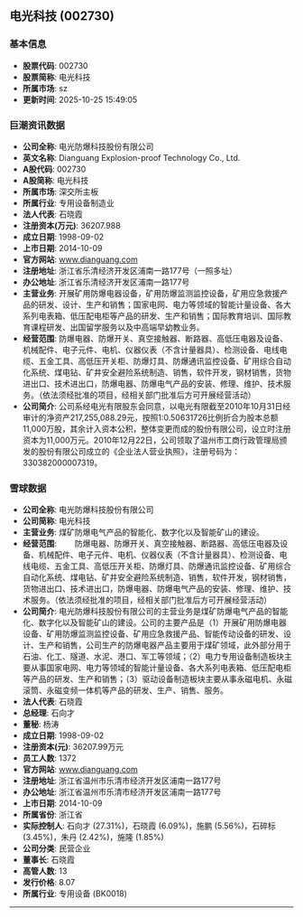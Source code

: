 ## 电光科技 (002730)

### 基本信息

- **股票代码**: 002730
- **股票简称**: 电光科技
- **所属市场**: sz
- **更新时间**: 2025-10-25 15:49:05

### 巨潮资讯数据

- **公司全称**: 电光防爆科技股份有限公司
- **英文名称**: Dianguang Explosion-proof Technology Co., Ltd.
- **A股代码**: 002730
- **A股简称**: 电光科技
- **所属市场**: 深交所主板
- **所属行业**: 专用设备制造业
- **法人代表**: 石晓霞
- **注册资本(万元)**: 36207.988
- **成立日期**: 1998-09-02
- **上市日期**: 2014-10-09
- **官方网站**: www.dianguang.com
- **注册地址**: 浙江省乐清经济开发区浦南一路177号（一照多址）
- **办公地址**: 浙江省乐清经济开发区浦南一路177号
- **主营业务**: 开展矿用防爆电器设备，矿用防爆监测监控设备，矿用应急救援产品的研发、设计、生产和销售；国家电网、电力等领域的智能计量设备、各大系列电表箱、低压配电柜等产品的研发、生产和销售；国际教育培训、国际教育课程研发、出国留学服务以及中高端早幼教业务。
- **经营范围**: 防爆电器、防爆开关、真空接触器、断路器、高低压电器及设备、机械配件、电子元件、电机、仪器仪表（不含计量器具）、检测设备、电线电缆、五金工具、高低压开关柜、防爆灯具、防爆通讯监控设备、矿用综合自动化系统、煤电钻、矿井安全避险系统制造、销售，软件开发，钢材销售，货物进出口、技术进出口，防爆电器、防爆电气产品的安装、修理、维护、技术服务。（依法须经批准的项目，经相关部门批准后方可开展经营活动）
- **公司简介**: 公司系经电光有限股东会同意，以电光有限截至2010年10月31日经审计的净资产217,255,088.29元，按照1:0.50631726比例折合为股本总额11,000万股，其余计入资本公积，整体变更而成的股份有限公司，设立时注册资本为11,000万元。2010年12月22日，公司领取了温州市工商行政管理局颁发的股份有限公司成立的《企业法人营业执照》，注册号码为：330382000007319。

### 雪球数据

- **公司全称**: 电光防爆科技股份有限公司
- **公司简称**: 电光科技
- **主营业务**: 煤矿防爆电气产品的智能化、数字化以及智能矿山的建设。
- **经营范围**: 　　防爆电器、防爆开关、真空接触器、断路器、高低压电器及设备、机械配件、电子元件、电机、仪器仪表（不含计量器具）、检测设备、电线电缆、五金工具、高低压开关柜、防爆灯具、防爆通讯监控设备、矿用综合自动化系统、煤电钻、矿井安全避险系统制造、销售，软件开发，钢材销售，货物进出口、技术进出口，防爆电器、防爆电气产品的安装、修理、维护、技术服务。（依法须经批准的项目，经相关部门批准后方可开展经营活动）
- **公司简介**: 电光防爆科技股份有限公司的主营业务是煤矿防爆电气产品的智能化、数字化以及智能矿山的建设。公司的主要产品是（1）开展矿用防爆电器设备、矿用防爆监测监控设备、矿用应急救援产品、智能传动设备的研发、设计、生产和销售，公司生产的防爆电器产品主要用于煤矿领域，此外部分用于石油、化工、隧道、水泥、港口、军工等领域；（2）电力专用设备制造板块主要从事国家电网、电力等领域的智能计量设备、各大系列电表箱、低压配电柜等产品的研发、生产和销售；（3）驱动设备制造板块主要从事永磁电机、永磁滚筒、永磁变频一体机等产品的研发、生产、销售、服务。
- **法人代表**: 石晓霞
- **总经理**: 石向才
- **董秘**: 杨涛
- **成立日期**: 1998-09-02
- **注册资本(元)**: 36207.99万元
- **员工人数**: 1372
- **官方网站**: www.dianguang.com
- **注册地址**: 浙江省温州市乐清市经济开发区浦南一路177号
- **办公地址**: 浙江省温州市乐清市经济开发区浦南一路177号
- **上市日期**: 2014-10-09
- **所属省份**: 浙江省
- **实际控制人**: 石向才 (27.31%)，石晓霞 (6.09%)，施鹏 (5.56%)，石碎标 (3.45%)，朱丹 (2.42%)，施隆 (1.85%)
- **公司分类**: 民营企业
- **董事长**: 石晓霞
- **高管人数**: 13
- **发行价格**: 8.07
- **所属行业**: 专用设备 (BK0018)

---